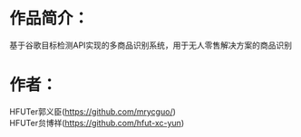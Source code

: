# 作品简介：
基于谷歌目标检测API实现的多商品识别系统，用于无人零售解决方案的商品识别
# 作者：
HFUTer郭义臣(https://github.com/mrycguo/)    
HFUTer贠博祥(https://github.com/hfut-xc-yun)
